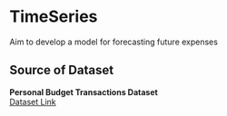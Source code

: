 # TimeSeries
Aim to develop a model for forecasting future expenses
## Source of Dataset
 **Personal Budget Transactions Dataset**  
   [Dataset Link](https://www.kaggle.com/datasets/ismetsemedov/personal-budget-transactions-dataset?select=budget_data.csv)
